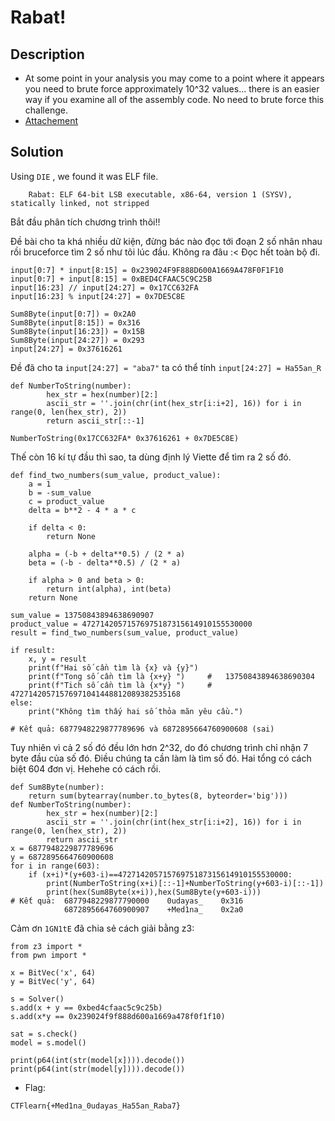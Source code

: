 # Rabat!

## Description

* At some point in your analysis you may come to a point where it appears you need to brute force approximately 10^32 values... there is an easier way if you examine all of the assembly code. No need to brute force this challenge.
* [Attachement](https://ctflearn.com/challenge/download/1060)

## Solution

Using `DIE` , we found it was ELF file.

        Rabat: ELF 64-bit LSB executable, x86-64, version 1 (SYSV), statically linked, not stripped
    
Bắt đầu phân tích chương trình thôi!!

Đề bài cho ta khá nhiều dữ kiện, đừng bác nào đọc tới đoạn 2 số nhân nhau rồi bruceforce tìm 2 số như tôi lúc đầu. Không ra đâu :< Đọc hết toàn bộ đi.

    input[0:7] * input[8:15] = 0x239024F9F888D600A1669A478F0F1F10
    input[0:7] + input[8:15] = 0xBED4CFAAC5C9C25B
    input[16:23] // input[24:27] = 0x17CC632FA
    input[16:23] % input[24:27] = 0x7DE5C8E

    Sum8Byte(input[0:7]) = 0x2A0
    Sum8Byte(input[8:15]) = 0x316
    Sum8Byte(input[16:23]) = 0x15B
    Sum8Byte(input[24:27]) = 0x293
    input[24:27] = 0x37616261

Đề đã cho ta `input[24:27] = "aba7"` ta có thể tính `input[24:27] = Ha55an_R` 
```
def NumberToString(number):
        hex_str = hex(number)[2:]
        ascii_str = ''.join(chr(int(hex_str[i:i+2], 16)) for i in range(0, len(hex_str), 2))
        return ascii_str[::-1]

NumberToString(0x17CC632FA* 0x37616261 + 0x7DE5C8E)
```
Thế còn 16 kí tự đầu thì sao, ta dùng định lý Viette để tìm ra 2 số đó.
```
def find_two_numbers(sum_value, product_value):
    a = 1
    b = -sum_value
    c = product_value
    delta = b**2 - 4 * a * c

    if delta < 0:
        return None

    alpha = (-b + delta**0.5) / (2 * a)
    beta = (-b - delta**0.5) / (2 * a)

    if alpha > 0 and beta > 0:
        return int(alpha), int(beta)
    return None

sum_value = 13750843894638690907
product_value = 47271420571576975187315614910155530000
result = find_two_numbers(sum_value, product_value)

if result:
    x, y = result
    print(f"Hai số cần tìm là {x} và {y}")
    print(f"Tong số cần tìm là {x+y} ")     #   13750843894638690304
    print(f"Tich số cần tìm là {x*y} ")     #   47271420571576971041448812089382535168
else:
    print("Không tìm thấy hai số thỏa mãn yêu cầu.")

# Kết quả: 6877948229877789696 và 6872895664760900608 (sai)
```
Tuy nhiên vì cả 2 số đó đều lớn hơn 2^32, do đó chương trình chỉ nhận 7 byte đầu của số đó. Điều chúng ta cần làm là tìm số đó. Hai tổng có cách biệt 604 đơn vị. Hehehe có cách rồi. 
```
def Sum8Byte(number):
    return sum(bytearray(number.to_bytes(8, byteorder='big')))
def NumberToString(number):
        hex_str = hex(number)[2:]
        ascii_str = ''.join(chr(int(hex_str[i:i+2], 16)) for i in range(0, len(hex_str), 2))
        return ascii_str
x = 6877948229877789696 
y = 6872895664760900608
for i in range(603):
    if (x+i)*(y+603-i)==47271420571576975187315614910155530000:
        print(NumberToString(x+i)[::-1]+NumberToString(y+603-i)[::-1])
        print(hex(Sum8Byte(x+i)),hex(Sum8Byte(y+603-i)))
# Kết quả:  6877948229877790000    0udayas_    0x316
            6872895664760900907    +Med1na_    0x2a0
```
Cảm ơn ``1GN1tE`` đã chia sẻ cách giải bằng z3:
```
from z3 import * 
from pwn import *

x = BitVec('x', 64)
y = BitVec('y', 64)

s = Solver()
s.add(x + y == 0xbed4cfaac5c9c25b)
s.add(x*y == 0x239024f9f888d600a1669a478f0f1f10)

sat = s.check()
model = s.model()

print(p64(int(str(model[x]))).decode())
print(p64(int(str(model[y]))).decode())
```

* Flag:

```
CTFlearn{+Med1na_0udayas_Ha55an_Raba7}
```